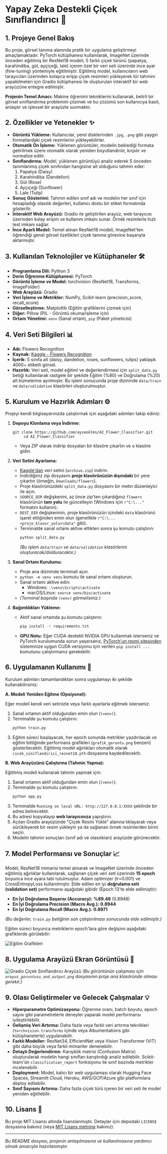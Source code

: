# Yapay Zeka Destekli Çiçek Sınıflandırıcı 🌸

## 1. Projeye Genel Bakış

Bu proje, görsel tanıma alanında pratik bir uygulama geliştirmeyi amaçlamaktadır. PyTorch kütüphanesi kullanılarak, ImageNet üzerinde önceden eğitilmiş bir ResNet18 modeli, 5 farklı çiçek türünü (papatya, karahindiba, gül, ayçiçeği, lale) içeren özel bir veri seti üzerinde ince ayar (fine-tuning) yöntemiyle eğitilmiştir. Eğitilmiş model, kullanıcıların web tarayıcıları üzerinden kolayca erişip çiçek resimleri yükleyerek tür tahmini yapabilmeleri için Gradio kütüphanesi ile oluşturulan interaktif bir web arayüzüne entegre edilmiştir.

**Projenin Temel Amacı:** Makine öğrenimi tekniklerini kullanarak, belirli bir görsel sınıflandırma problemini çözmek ve bu çözümü son kullanıcıya basit, anlaşılır ve işlevsel bir arayüzle sunmaktır.

## 2. Özellikler ve Yetenekler ✨

*   **Görüntü Yükleme:** Kullanıcılar, yerel disklerinden `.jpg`, `.png` gibi yaygın formatlardaki çiçek resimlerini yükleyebilirler.
*   **Otomatik Ön İşleme:** Yüklenen görüntüler, modelin beklediği formata getirilmek üzere otomatik olarak yeniden boyutlandırılır, kırpılır ve normalize edilir.
*   **Sınıflandırma:** Model, yüklenen görüntüyü analiz ederek 5 önceden tanımlanmış çiçek sınıfından hangisine ait olduğunu tahmin eder:
    1.  Papatya (Daisy)
    2.  Karahindiba (Dandelion)
    3.  Gül (Rose)
    4.  Ayçiçeği (Sunflower)
    5.  Lale (Tulip)
*   **Sonuç Gösterimi:** Tahmin edilen sınıf adı ve modelin her sınıf için hesapladığı olasılık değerleri, kullanıcı dostu bir etiket formatında gösterilir.
*   **İnteraktif Web Arayüzü:** Gradio ile geliştirilen arayüz, web tarayıcısı üzerinden kolay erişim ve kullanım imkanı sunar. Örnek resimlerle hızlı test imkanı sağlar.
*   **İnce Ayarlı Model:** Temel alınan ResNet18 modeli, ImageNet'ten öğrendiği genel görsel özellikleri çiçek tanıma görevine başarıyla aktarmıştır.

## 3. Kullanılan Teknolojiler ve Kütüphaneler 🛠️

*   **Programlama Dili:** Python 3
*   **Derin Öğrenme Kütüphanesi:** PyTorch
*   **Görüntü İşleme ve Model:** torchvision (ResNet18, Transforms, ImageFolder)
*   **Web Arayüzü:** Gradio
*   **Veri İşleme ve Metrikler:** NumPy, Scikit-learn (precision_score, recall_score)
*   **Görselleştirme:** Matplotlib (Eğitim grafiklerini çizmek için)
*   **Diğer:** Pillow (PIL - Görüntü okuma/işleme için)
*   **Ortam Yönetimi:** `venv` (Sanal ortam), `pip` (Paket yöneticisi)

## 4. Veri Seti Bilgileri 📊

*   **Adı:** Flowers Recognition
*   **Kaynak:** [Kaggle - Flowers Recognition](https://www.kaggle.com/datasets/alxmamaev/flowers-recognition)
*   **İçerik:** 5 sınıfa ait (daisy, dandelion, roses, sunflowers, tulips) yaklaşık 4000+ etiketli görsel.
*   **Hazırlık:** Veri seti, model eğitimi ve değerlendirmesi için `split_data.py` betiği kullanılarak rastgele bir şekilde Eğitim (%80) ve Doğrulama (%20) alt kümelerine ayrılmıştır. Bu işlem sonucunda proje dizininde `data/train` ve `data/validation` klasörleri oluşturulmuştur.

## 5. Kurulum ve Hazırlık Adımları ⚙️

Projeyi kendi bilgisayarınızda çalıştırmak için aşağıdaki adımları takip ediniz:

1.  **Depoyu Klonlama veya İndirme:**
    
        git clone https://github.com/ayseoklms/AI_Flower_Classifier.git
             cd AI_Flower_Classifier
    *   Veya ZIP olarak indirip dosyaları bir klasöre çıkartın ve o klasöre gidin.

2.  **Veri Setini Ayarlama:**
    *   [Kaggle'dan](https://www.kaggle.com/datasets/alxmamaev/flowers-recognition) veri setini (`archive.zip`) indirin.
    *   İndirdiğiniz zip dosyasını **proje klasörünüzün dışındaki** bir yere çıkartın (örneğin, `Downloads/flowers`).
    *   Proje klasörünüzdeki `split_data.py` dosyasını bir metin düzenleyici ile açın.
    *   `SOURCE_DIR` değişkenini, az önce zip'ten çıkardığınız `flowers` klasörünün **tam yolu** ile güncelleyin (Windows için `r"C:\..."` formatını kullanın).
    *   `DEST_DIR` değişkeninin, proje klasörünüzün içindeki `data` klasörünü işaret ettiğinden emin olun (genellikle `r"C:\...<proje_klasor_yolu>\data"` gibi).
    *   Terminalde sanal ortamı aktive ettikten sonra şu komutu çalıştırın:
        ```bash
        python split_data.py
        ```
        *(Bu işlem `data/train` ve `data/validation` klasörlerini oluşturacak/dolduracaktır.)*

3.  **Sanal Ortam Kurulumu:**
    *   Proje ana dizininde terminali açın.
    *   `python -m venv venv` komutu ile sanal ortamı oluşturun.
    *   Sanal ortamı aktive edin:
        *   Windows: `.\venv\Scripts\activate`
        *   macOS/Linux: `source venv/bin/activate`
    *   *(Terminal başında `(venv)` görmelisiniz.)*

4.  **Bağımlılıkları Yükleme:**
    *   Aktif sanal ortamda şu komutu çalıştırın:
        ```bash
        pip install -r requirements.txt
        ```
    *   **GPU Notu:** Eğer CUDA destekli NVIDIA GPU kullanmak isterseniz ve PyTorch kurulumunda sorun yaşarsanız, [PyTorch'un resmi sitesinden](https://pytorch.org/get-started/locally/) sisteminize uygun CUDA versiyonu için verilen `pip install ...` komutunu çalıştırmanız gerekebilir.

## 6. Uygulamanın Kullanımı 🚀

Kurulum adımları tamamlandıktan sonra uygulamayı iki şekilde kullanabilirsiniz:

**A. Modeli Yeniden Eğitme (Opsiyonel):**

Eğer modeli kendi veri setinizle veya farklı ayarlarla eğitmek isterseniz:

1.  Sanal ortamın aktif olduğundan emin olun (`(venv)`).
2.  Terminalde şu komutu çalıştırın:
    ```bash
    python train.py
    ```
3.  Eğitim süreci başlayacak, her epoch sonunda metrikler yazdırılacak ve eğitim bittiğinde performans grafikleri (`grafik_goruntu.png` benzeri) gösterilecektir. Eğitilmiş model ağırlıkları otomatik olarak `cicek_siniflandirici_resnet18.pth` dosyasına kaydedilecektir.

**B. Web Arayüzünü Çalıştırma (Tahmin Yapma):**

Eğitilmiş modeli kullanarak tahmin yapmak için:

1.  Sanal ortamın aktif olduğundan emin olun (`(venv)`).
2.  Terminalde şu komutu çalıştırın:
    ```bash
    python app.py
    ```
3.  Terminalde `Running on local URL: http://127.0.0.1:XXXX` şeklinde bir adres belirecektir.
4.  Bu adresi kopyalayıp **web tarayıcınıza** yapıştırın.
5.  Açılan Gradio arayüzünde "Çiçek Resmi Yükle" alanına tıklayarak veya sürükleyerek bir resim yükleyin ya da sağlanan örnek resimlerden birini seçin.
6.  Modelin tahmin sonuçları (sınıf adı ve olasılıkları) arayüzde görünecektir.

## 7. Model Performansı ve Sonuçlar 📈

Model, ResNet18 mimarisi temel alınarak ve ImageNet üzerinde önceden eğitilmiş ağırlıklar kullanılarak, sağlanan çiçek veri seti üzerinde **15 epoch** boyunca ince ayara tabi tutulmuştur. Adam optimizer (lr=0.001) ve CrossEntropyLoss kullanılmıştır. Elde edilen en iyi **doğrulama seti (validation set)** performansı aşağıdaki gibidir (Epoch 13'te elde edilmiştir):

*   **En İyi Doğrulama Başarısı (Accuracy):** **%89.48** (0.8948)
*   **En İyi Doğrulama Precision (Macro Avg.):** **0.8944**
*   **En İyi Doğrulama Recall (Macro Avg.):** **0.8971**

*(Bu değerler, `train.py` betiğinin son çalıştırılması sonucunda elde edilmiştir.)*

Eğitim süreci boyunca metriklerin epoch'lara göre değişimi aşağıdaki grafiklerde görülebilir:

![Eğitim Grafikleri](grafik_goruntu.png)

## 8. Uygulama Arayüzü Ekran Görüntüsü 📸

![Gradio Çiçek Sınıflandırıcı Arayüzü](arayuz_goruntusu_and_output.png)
*(Bu görüntünün çalışması için `arayuz_goruntusu_and_output.png` dosyasının proje ana klasöründe olması gerekir.)*

## 9. Olası Geliştirmeler ve Gelecek Çalışmalar 💡

*   **Hiperparametre Optimizasyonu:** Öğrenme oranı, batch boyutu, epoch sayısı gibi parametrelerle deneyler yaparak model performansı iyileştirilebilir.
*   **Gelişmiş Veri Artırma:** Daha fazla veya farklı veri artırma teknikleri (`torchvision.transforms` içinde veya Albumentations gibi kütüphanelerle) uygulanabilir.
*   **Farklı Modeller:** ResNet34, EfficientNet veya Vision Transformer (ViT) gibi daha büyük veya farklı mimariler denenebilir.
*   **Detaylı Değerlendirme:** Karışıklık matrisi (Confusion Matrix) oluşturularak modelin hangi sınıfları karıştırdığı analiz edilebilir. Scikit-learn'ün `classification_report` fonksiyonu ile sınıf bazında metrikler incelenebilir.
*   **Deployment:** Model, kalıcı bir web uygulaması olarak Hugging Face Spaces, Streamlit Cloud, Heroku, AWS/GCP/Azure gibi platformlara deploy edilebilir.
*   **Sınıf Sayısını Artırma:** Daha fazla çiçek türü içeren bir veri seti ile model yeniden eğitilebilir.

## 10. Lisans 📄

Bu proje MIT Lisansı altında lisanslanmıştır. Detaylar için depodaki `LICENSE` dosyasına bakınız (veya [MIT Lisans metnine](https://opensource.org/licenses/MIT) bakınız).

---

*Bu README dosyası, projenin anlaşılmasına ve kullanılmasına yardımcı olmak amacıyla hazırlanmıştır.*
